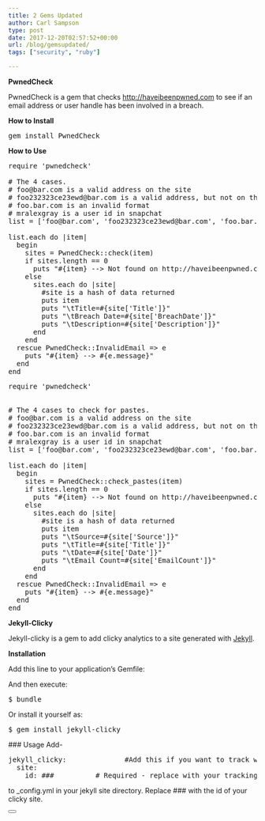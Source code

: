 ```yaml
---
title: 2 Gems Updated
author: Carl Sampson
type: post
date: 2017-12-20T02:57:52+00:00
url: /blog/gemsupdated/
tags: ["security", "ruby"]

---
```

**PwnedCheck**

PwnedCheck is a gem that checks <a href="http://haveibeenpwned.com" target="_blank" rel="noopener">http://haveibeenpwned.com</a> to see if an email address or user handle has been involved in a breach.

**How to Install**

<pre>gem install PwnedCheck</pre>

**How to Use**

<pre lang="ruby">require 'pwnedcheck'

# The 4 cases.
# foo@bar.com is a valid address on the site
# foo232323ce23ewd@bar.com is a valid address, but not on the site
# foo.bar.com is an invalid format
# mralexgray is a user id in snapchat
list = ['foo@bar.com', 'foo232323ce23ewd@bar.com', 'foo.bar.com', 'mralexgray']

list.each do |item|
  begin
    sites = PwnedCheck::check(item)
    if sites.length == 0
      puts "#{item} --&gt; Not found on http://haveibeenpwned.com"
    else
      sites.each do |site|
        #site is a hash of data returned
        puts item
        puts "\tTitle=#{site['Title']}"
        puts "\tBreach Date=#{site['BreachDate']}"
        puts "\tDescription=#{site['Description']}"
      end
    end
  rescue PwnedCheck::InvalidEmail =&gt; e
    puts "#{item} --&gt; #{e.message}"
  end
end
</pre>

<pre lang="ruby">require 'pwnedcheck'


# The 4 cases to check for pastes.
# foo@bar.com is a valid address on the site
# foo232323ce23ewd@bar.com is a valid address, but not on the site
# foo.bar.com is an invalid format
# mralexgray is a user id in snapchat
list = ['foo@bar.com', 'foo232323ce23ewd@bar.com', 'foo.bar.com', 'mralexgray']

list.each do |item|
  begin
    sites = PwnedCheck::check_pastes(item)
    if sites.length == 0
      puts "#{item} --&gt; Not found on http://haveibeenpwned.com"
    else
      sites.each do |site|
        #site is a hash of data returned
        puts item
        puts "\tSource=#{site['Source']}"
        puts "\tTitle=#{site['Title']}"
        puts "\tDate=#{site['Date']}"
        puts "\tEmail Count=#{site['EmailCount']}"
      end
    end
  rescue PwnedCheck::InvalidEmail =&gt; e
    puts "#{item} --&gt; #{e.message}"
  end
end
</pre>

**Jekyll-Clicky**

Jekyll-clicky is a gem to add clicky analytics to a site generated with <a href="https://jekyllrb.com/" rel="noopener" target="_blank">Jekyll</a>.

**Installation**

Add this line to your application&#8217;s Gemfile:

And then execute:

<pre>$ bundle</pre>

Or install it yourself as:

<pre>$ gem install jekyll-clicky</pre>

\### Usage Add-

<pre>jekyll_clicky:              #Add this if you want to track with Clicky analytics
  site:
    id: ###          # Required - replace with your tracking id
</pre>

to _config.yml in your jekyll site directory. Replace ### with the id of your clicky site.

<div class="wpulike wpulike-default " >
  <div class="wp_ulike_general_class wp_ulike_is_not_liked">
    <button type="button"
					data-ulike-id="128"
					data-ulike-nonce="caadd3bce8"
					data-ulike-type="likeThis"
					data-ulike-template="wpulike-default"
					data-ulike-display-likers="0"
					data-ulike-disable-pophover="0"
					class="wp_ulike_btn wp_ulike_put_image wp_likethis_128"></button><span class="count-box"></span>
  </div>
</div>
